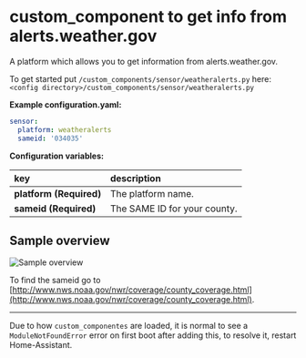 # custom_component to get info from alerts.weather.gov

A platform which allows you to get information from alerts.weather.gov.
  
To get started put `/custom_components/sensor/weatheralerts.py` here:  
`<config directory>/custom_components/sensor/weatheralerts.py`  
  
**Example configuration.yaml:**

```yaml
sensor:
  platform: weatheralerts
  sameid: '034035'
```

**Configuration variables:**  
  
key | description  
:--- | :---  
**platform (Required)** | The platform name.  
**sameid (Required)** | The SAME ID for your county.  
  
## Sample overview

![Sample overview](overview.png)
  
To find the sameid go to [http://www.nws.noaa.gov/nwr/coverage/county_coverage.html](http://www.nws.noaa.gov/nwr/coverage/county_coverage.html).  
  
***
Due to how `custom_componentes` are loaded, it is normal to see a `ModuleNotFoundError` error on first boot after adding this, to resolve it, restart Home-Assistant.

